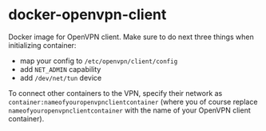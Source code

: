 # docker-openvpn-client

Docker image for OpenVPN client. Make sure to do next three things when initializing container:
- map your config to `/etc/openvpn/client/config`
- add `NET_ADMIN` capability
- add `/dev/net/tun` device

To connect other containers to the VPN, specify their network as `container:nameofyouropenvpnclientcontainer` (where you of course replace `nameofyouropenvpnclientcontainer` with the name of your OpenVPN client container).